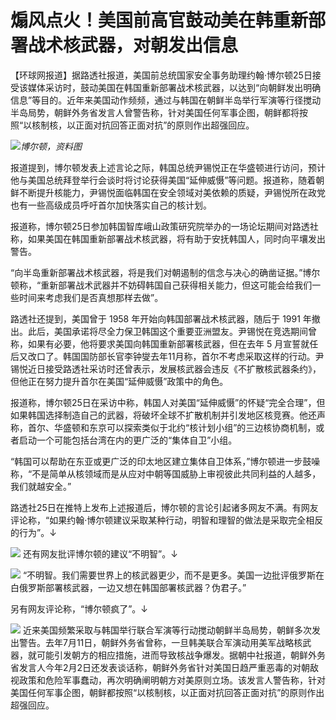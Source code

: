 # 煽风点火！美国前高官鼓动美在韩重新部署战术核武器，对朝发出信息

【环球网报道】据路透社报道，美国前总统国家安全事务助理约翰·博尔顿25日接受该媒体采访时，鼓动美国在韩国重新部署战术核武器，以达到“向朝鲜发出明确信息”等目的。近年来美国动作频频，通过与韩国在朝鲜半岛举行军演等行径搅动半岛局势，朝鲜外务省发言人曾警告称，针对美国任何军事企图，朝鲜都将按照“以核制核，以正面对抗回答正面对抗”的原则作出超强回应。

![](https://inews.gtimg.com/om_bt/O8ikOBRuUPqYKtE0rsS05obvogYin3F5NGnu6vCH_HoY0AA/1000)_博尔顿，资料图_

报道提到，博尔顿发表上述言论之际，韩国总统尹锡悦正在华盛顿进行访问，预计他与美国总统拜登举行会谈时将讨论获得美国“延伸威慑”等问题。报道称，随着朝鲜不断提升核能力，尹锡悦面临韩国在安全领域对美依赖的质疑，尹锡悦所在政党也有一些高级成员呼吁首尔加快落实自己的核计划。

报道称，博尔顿25日参加韩国智库峨山政策研究院举办的一场论坛期间对路透社称，如果美国在韩国重新部署战术核武器，将有助于安抚韩国人，同时向平壤发出警告。

“向半岛重新部署战术核武器，将是我们对朝遏制的信念与决心的确凿证据。”博尔顿称，“重新部署战术武器并不妨碍韩国自己获得相关能力，但这可能会给我们一些时间来考虑我们是否真想那样去做”。

路透社还提到，美国曾于 1958 年开始向韩国部署战术核武器，随后于 1991
年撤出。此后，美国承诺将尽全力保卫韩国这个重要亚洲盟友。尹锡悦在竞选期间曾称，如果有必要，他将要求美国向韩国重新部署核武器，但在去年 5
月宣誓就任后又改口了。韩国国防部长官李钟燮去年11月称，首尔不考虑采取这样的行动。尹锡悦近日接受路透社采访时还曾表示，发展核武器会违反《不扩散核武器条约》，但他正在努力提升首尔在美国“延伸威慑”政策中的角色。

报道称，博尔顿25日在采访中称，韩国人对美国“延伸威慑”的怀疑“完全合理”，但如果韩国选择制造自己的武器，将破坏全球不扩散机制并引发地区核竞赛。他还声称，首尔、华盛顿和东京可以探索类似于北约“核计划小组”的三边核协商机制，或者启动一个可能包括台湾在内的更广泛的“集体自卫”小组。

“韩国可以帮助在东亚或更广泛的印太地区建立集体自卫体系，”博尔顿进一步鼓噪称，“不是简单从核领域而是从应对中朝等国威胁上审视彼此共同利益的人越多，我们就越安全。”

路透社25日在推特上发布上述报道后，博尔顿的言论引起诸多网友不满。有网友评论称，“如果约翰·博尔顿建议采取某种行动，明智和理智的做法是采取完全相反的行为”。↓

![](https://inews.gtimg.com/om_bt/O4U0mycChIotXnbG6VVBxRccXZi7A3i3mPtTPXeDS0r6UAA/1000)
还有网友批评博尔顿的建议“不明智”。↓

![](https://inews.gtimg.com/om_bt/OzVqd38mx4OEvxSG3uDTaMRJtay15IFSvMcFRtEkCfmK0AA/1000)
“不明智。我们需要世界上的核武器更少，而不是更多。美国一边批评俄罗斯在白俄罗斯部署核武器，一边又想在韩国部署核武器？伪君子。”

另有网友评论称，“博尔顿疯了”。↓

![](https://inews.gtimg.com/om_bt/OHL24FY4zN7l73c5R3xLBkOYMKX5hR1WDbGasO4npjig4AA/1000)
近来美国频繁采取与韩国举行联合军演等行动搅动朝鲜半岛局势，朝鲜多次发出警告。去年7月11日，朝鲜外务省曾称，一旦韩美联合军演动用美军战略核武器，就可能引发朝方的相应措施，进而导致核战争爆发。据朝中社报道，朝鲜外务省发言人今年2月2日还发表谈话称，朝鲜外务省针对美国日趋严重恶毒的对朝敌视政策和危险军事蠢动，再次明确阐明朝方对美原则立场。该发言人警告称，针对美国任何军事企图，朝鲜都按照“以核制核，以正面对抗回答正面对抗”的原则作出超强回应。

